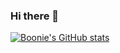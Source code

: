 ### Hi there 👋

[![Boonie's GitHub stats](https://github-readme-stats.vercel.app/api?username=phuocthinh-boonievn)](https://github.com/anuraghazra/github-readme-stats)
